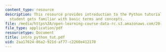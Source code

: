 ```yaml
---
content_type: resource
description: This resource provides introduction to the Python tutorial so that the
  student gets familiar with basic terms and concepts.
file: /media/https%3A/open-learning-course-data-rc.s3.amazonaws.com/20-180-biological-engineering-programming-spring-2006/2aa1702486a2921daf77c2266e412170_intro_python_tut.pdf
file_type: application/pdf
resourcetype: Document
title: intro_python_tut.pdf
uid: 2aa17024-86a2-921d-af77-c2266e412170
---
```

